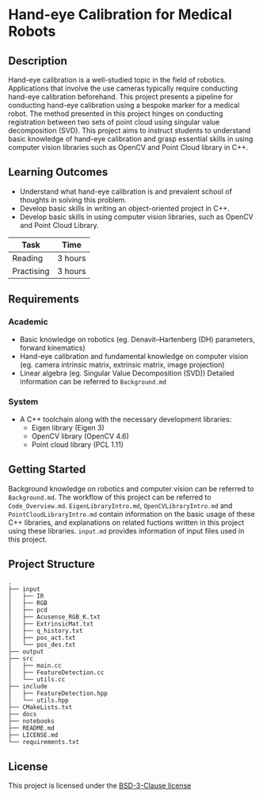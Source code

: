 <!-- Your Project title, make it sound catchy! -->

# Hand-eye Calibration for Medical Robots

<!-- Provide a short description to your project -->

## Description

Hand-eye calibration is a well-studied topic in the field of robotics. Applications that involve the use cameras typically require conducting hand-eye calibration beforehand. This project presents a pipeline for conducting hand-eye calibration using a bespoke marker for a medical robot. The method presented in this project hinges on conducting registration between two sets of point cloud using singular value decomposition (SVD). This project aims to instruct students to understand basic knowledge of hand-eye calibration and grasp essential skills in using computer vision libraries such as OpenCV and Point Cloud library in C++. 

<!-- What should the students going through your exemplar learn -->

## Learning Outcomes

- Understand what hand-eye calibration is and prevalent school of thoughts in solving this problem.
- Develop basic skills in writing an object-oriented project in C++.
- Develop basic skills in using computer vision libraries, such as OpenCV and Point Cloud Library. 

<!-- How long should they spend reading and practising using your Code.
Provide your best estimate -->

| Task       | Time    |
| ---------- | ------- |
| Reading    | 3 hours |
| Practising | 3 hours |

## Requirements

<!--
If your exemplar requires students to have a background knowledge of something
especially this is the place to mention that.

List any resources you would recommend to get the students started.

If there is an existing exemplar in the ReCoDE repositories link to that.
-->

### Academic
- Basic knowledge on robotics (eg. Denavit–Hartenberg (DH) parameters, forward kinematics)
- Hand-eye calibration and fundamental knowledge on computer vision (eg. camera intrinsic matrix, extrinsic matrix, image projection)
- Linear algebra (eg. Singular Value Decomposition (SVD))
Detailed information can be referred to `Background.md`
<!-- List the system requirements and how to obtain them, that can be as simple
as adding a hyperlink to as detailed as writting step-by-step instructions.
How detailed the instructions should be will vary on a case-by-case basis.

Here are some examples:

- 50 GB of disk space to hold Dataset X
- Anaconda
- Python 3.11 or newer
- Access to the HPC
- PETSc v3.16
- gfortran compiler
- Paraview
-->

### System
- A C++ toolchain along with the necessary development libraries:
    - Eigen library (Eigen 3)
    - OpenCV library (OpenCV 4.6)
    - Point cloud library (PCL 1.11)
<!-- Instructions on how the student should start going through the exemplar.

Structure this section as you see fit but try to be clear, concise and accurate
when writing your instructions.

For example:
Start by watching the introduction video,
then study Jupyter notebooks 1-3 in the `intro` folder
and attempt to complete exercise 1a and 1b.

Once done, start going through through the PDF in the `main` folder.
By the end of it you should be able to solve exercises 2 to 4.

A final exercise can be found in the `final` folder.

Solutions to the above can be found in `solutions`.
-->

## Getting Started
Background knowledge on robotics and computer vision can be referred to `Background.md`. The workflow of this project can be referred to `Code_Overview.md`. `EigenLibraryIntro.md`, `OpenCVLibraryIntro.md` and `PointCloudLibraryIntro.md` contain information on the basic usage of these C++ libraries, and explanations on related fuctions written in this project using these libraries. `input.md` provides information of input files used in this project. 
<!-- An overview of the files and folder in the exemplar.
Not all files and directories need to be listed, just the important
sections of your project, like the learning material, the code, the tests, etc.

A good starting point is using the command `tree` in a terminal(Unix),
copying its output and then removing the unimportant parts.

You can use ellipsis (...) to suggest that there are more files or folders
in a tree node.

-->

## Project Structure

```log
.
├── input
│   ├── IR
│   ├── RGB
│   ├── pcd
│   ├── Acusense_RGB_K.txt
│   ├── ExtrinsicMat.txt
│   ├── q_history.txt
│   ├── pos_act.txt
│   └── pos_des.txt
├── output
├── src
│   ├── main.cc
│   ├── FeatureDetection.cc
│   └── utils.cc
├── include
│   ├── FeatureDetection.hpp
│   └── utils.hpp
├── CMakeLists.txt 
├── docs
├── notebooks
├── README.md
├── LICENSE.md
└── requirements.txt 
```

<!-- Change this to your License. Make sure you have added the file on GitHub -->

## License

This project is licensed under the [BSD-3-Clause license](LICENSE.md)
